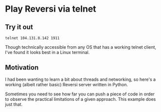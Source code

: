 # Play Reversi via telnet #

## Try it out ##

`telnet 104.131.8.142 1911`

Though technically accessible from any OS that has a working telnet client, I've found it looks best in a Linux terminal.

## Motivation ##

I had been wanting to learn a bit about threads and networking, so here's a working (albeit rather basic) Reversi server written in Python.

Sometimes you need to see how far you can push a piece of code in order to observe the practical limitations of a given approach. This example does just that. 

